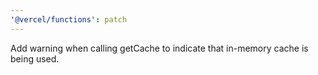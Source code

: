 ```yaml
---
'@vercel/functions': patch
---
```


Add warning when calling getCache to indicate that in-memory cache is being used.
